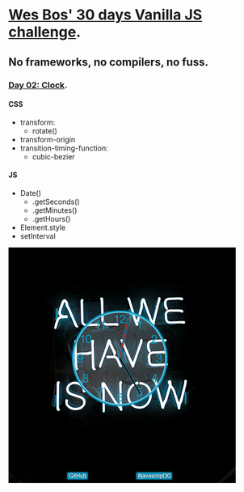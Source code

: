 # [Wes Bos' 30 days Vanilla JS challenge](https://javascript30.com/).

## No frameworks, no compilers, no fuss.

### **[Day 02: Clock](https://2y2son4.github.io/clock-day02)**.

#### **CSS**

- transform:
  - rotate()
- transform-origin
- transition-timing-function:
  - cubic-bezier

#### **JS**

- Date()
  - .getSeconds()
  - .getMinutes()
  - .getHours()
- Element.style
- setInterval

<p align="left">
<img src="./img/02.png">
</p>
